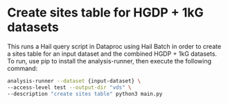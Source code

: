 # Create sites table for HGDP + 1kG datasets

This runs a Hail query script in Dataproc using Hail Batch in order to create a sites table for an input dataset and the combined HGDP + 1kG datasets. To run, use pip to install the analysis-runner, then execute the following command:

```sh
analysis-runner --dataset {input-dataset} \
--access-level test --output-dir "vds" \
--description "create sites table" python3 main.py
```
